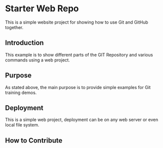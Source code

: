 # Starter Web Repo

This is a simple website project for showing how to use Git and GitHub together.

## Introduction
This example is to show different parts of the GIT Repository and various commands using a web project.

## Purpose

As stated above, the main purpose is to provide simple examples for Git training demos.

## Deployment
This is a simple web project, deployment can be on any web server or even local file system.

## How to Contribute